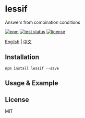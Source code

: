 # lessif

Answers from combination conditions

[![npm][lessif-icon]][lessif-npm]
[![test status](https://img.shields.io/github/workflow/status/shalldie/lessif/ci?label=test&logo=github&style=flat-square)](https://github.com/shalldie/lessif/actions)
[![license](https://img.shields.io/npm/l/lessif?logo=github&style=flat-square)](https://github.com/shalldie/lessif)

[English](./README.md) | [中文](./README.zh-CN.md)

## Installation

    npm install lessif --save

## Usage & Example

## License

MIT

<!-- lessif -->

[lessif-icon]: https://img.shields.io/npm/v/lessif.svg?logo=npm&style=flat-square
[lessif-npm]: https://www.npmjs.com/package/lessif
